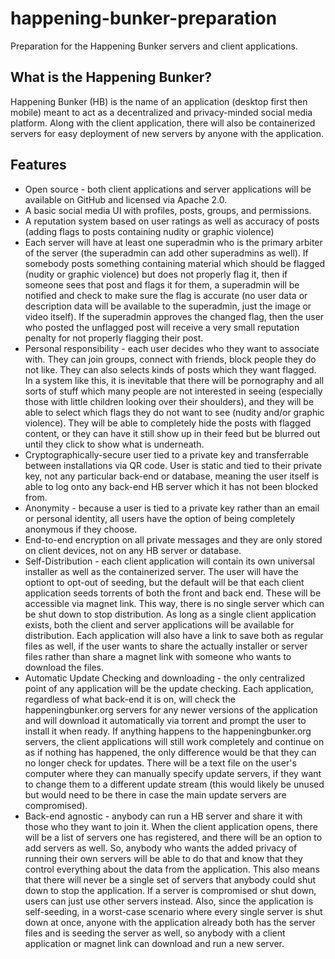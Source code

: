 # happening-bunker-preparation
Preparation for the Happening Bunker servers and client applications.

## What is the Happening Bunker?
Happening Bunker (HB) is the name of an application (desktop first then mobile) meant to act as a decentralized and privacy-minded social media platform. Along with the client application, there will also be containerized servers for easy deployment of new servers by anyone with the application.

## Features
* Open source - both client applications and server applications will be available on GitHub and licensed via Apache 2.0.
* A basic social media UI with profiles, posts, groups, and permissions.
* A reputation system based on user ratings as well as accuracy of posts (adding flags to posts containing nudity or graphic violence)
* Each server will have at least one superadmin who is the primary arbiter of the server (the superadmin can add other superadmins as well). If somebody posts something containing material which should be flagged (nudity or graphic violence) but does not properly flag it, then if someone sees that post and flags it for them, a superadmin will be notified and check to make sure the flag is accurate (no user data or description data will be available to the superadmin, just the image or video itself). If the superadmin approves the changed flag, then the user who posted the unflagged post will receive a very small reputation penalty for not properly flagging their post.
* Personal responsibility - each user decides who they want to associate with. They can join groups, connect with friends, block people they do not like. They can also selects kinds of posts which they want flagged. In a system like this, it is inevitable that there will be pornography and all sorts of stuff which many people are not interested in seeing (especially those with little children looking over their shoulders), and they will be able to select which flags they do not want to see (nudity and/or graphic violence). They will be able to completely hide the posts with flagged content, or they can have it still show up in their feed but be blurred out until they click to show what is underneath.
* Cryptographically-secure user tied to a private key and transferrable between installations via QR code. User is static and tied to their private key, not any particular back-end or database, meaning the user itself is able to log onto any back-end HB server which it has not been blocked from.
* Anonymity - because a user is tied to a private key rather than an email or personal identity, all users have the option of being completely anonymous if they choose.
* End-to-end encryption on all private messages and they are only stored on client devices, not on any HB server or database.
* Self-Distribution - each client application will contain its own universal installer as well as the containerized server. The user will have the optiont to opt-out of seeding, but the default will be that each client application seeds torrents of both the front and back end. These will be accessible via  magnet link. This way, there is no single server which can be shut down to stop distribution. As long as a single client application exists, both the client and server applications will be available for distribution. Each application will also have a link to save both as regular files as well, if the user wants to share the actually installer or server files rather than share a magnet link with someone who wants to download the files.
* Automatic Update Checking and downloading - the only centralized point of any application will be the update checking. Each application, regardless of what back-end it is on, will check the happeningbunker.org servers for any newer versions of the application and will download it automatically via torrent and prompt the user to install it when ready. If anything happens to the happeningbunker.org servers, the client applications will still work completely and continue on as if nothing has happened, the only difference would be that they can no longer check for updates. There will be a text file on the user's computer where they can manually specify update servers, if they want to change them to a different update stream (this would likely be unused but would need to be there in case the main update servers are compromised).
* Back-end agnostic - anybody can run a HB server and share it with those who they want to join it. When the client application opens, there will be a list of servers one has registered, and there will be an option to add servers as well. So, anybody who wants the added privacy of running their own servers will be able to do that and know that they control everything about the data from the application. This also means that there will never be a single set of servers that anybody could shut down to stop the application. If a server is compromised or shut down, users can just use other servers instead. Also, since the application is self-seeding, in a worst-case scenario where every single server is shut down at once, anyone with the application already both has the server files and is seeding the server as well, so anybody with a client application or magnet link can download and run a new server.
